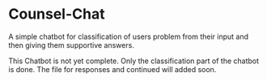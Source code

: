 # Counsel-Chat

A simple chatbot for classification of users problem from their input and then giving them supportive answers. 

This Chatbot is not yet complete. Only the classification part of the chatbot is done. The file for responses and continued will added soon.

